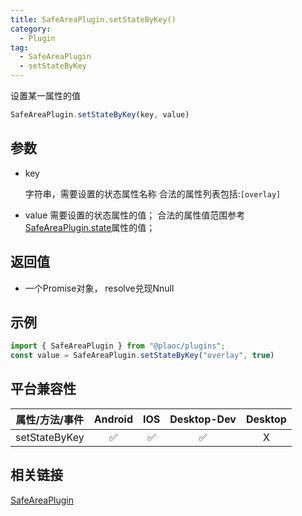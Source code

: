 ```yaml
---
title: SafeAreaPlugin.setStateByKey()
category:
  - Plugin
tag:
  - SafeAreaPlugin
  - setStateByKey 
---
```


设置某一属性的值

```js
SafeAreaPlugin.setStateByKey(key, value)
```

## 参数

  - key

    字符串，需要设置的状态属性名称
    合法的属性列表包括:`[overlay]`

  - value
    需要设置的状态属性的值；
    合法的属性值范围参考[SafeAreaPlugin.state](./index.md)属性的值；

## 返回值

  - 一个Promise对象， resolve兑现Nnull

## 示例
```js
import { SafeAreaPlugin } from "@plaoc/plugins";
const value = SafeAreaPlugin.setStateByKey("overlay", true)
```


## 平台兼容性

| 属性/方法/事件 | Android | IOS | Desktop-Dev | Desktop |
|:------------:|:-------:|:---:|:-----------:|:-------:|
| setStateByKey | ✅      | ✅  | ✅          | X       |

## 相关链接

[SafeAreaPlugin](./index.md)


